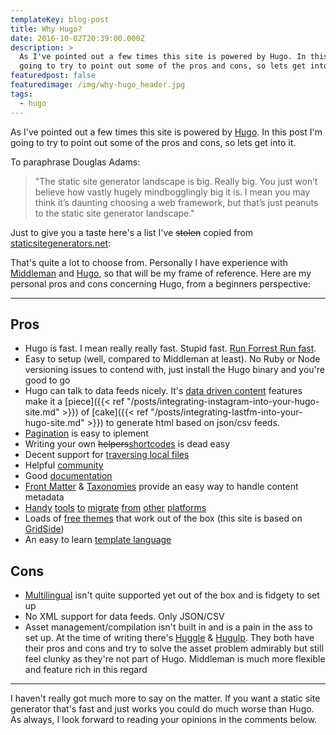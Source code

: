 ```yaml
---
templateKey: blog-post
title: Why Hugo?
date: 2016-10-02T20:39:00.000Z
description: >
  As I've pointed out a few times this site is powered by Hugo. In this post I'm
  going to try to point out some of the pros and cons, so lets get into it.
featuredpost: false
featuredimage: /img/why-hugo_header.jpg
tags:
  - hugo
---
```


As I've pointed out a few times this site is powered by [Hugo](https://gohugo.io/). In this post I'm going to try to point out some of the pros and cons, so lets get into it.

To paraphrase Douglas Adams:

> "The static site generator landscape is big. Really big. You just won’t believe how vastly hugely mindbogglingly big it is. I mean you may think it’s daunting choosing a web framework, but that’s just peanuts to the static site generator landscape."

Just to give you a taste here's a list I've ~~stolen~~ copied from [staticsitegenerators.net](https://staticsitegenerators.net/):​

That's quite a lot to choose from. Personally I have experience with [Middleman](https://middlemanapp.com/) and [Hugo](https://gohugo.io/), so that will be my frame of reference. Here are my personal pros and cons concerning Hugo, from a beginners perspective:

---

## Pros

- Hugo is fast. I mean really really fast. Stupid fast. [Run Forrest Run fast](https://www.youtube.com/watch?v=pyCGEHYvgsU).
- Easy to setup (well, compared to Middleman at least). No Ruby or Node versioning issues to contend with, just install the Hugo binary and you're good to go
- Hugo can talk to data feeds nicely. It's [data driven content](https://gohugo.io/extras/datadrivencontent/) features make it a [piece]({{< ref "/posts/integrating-instagram-into-your-hugo-site.md" >}}) of [cake]({{< ref "/posts/integrating-lastfm-into-your-hugo-site.md" >}}) to generate html based on json/csv feeds.
- [Pagination](https://gohugo.io/extras/pagination/) is easy to iplement
- Writing your own ~~helpers~~[shortcodes](https://gohugo.io/extras/shortcodes/) is dead easy
- Decent support for [traversing local files](https://gohugo.io/extras/localfiles/)
- Helpful [community](http://discuss.gohugo.io/)
- Good [documentation](https://gohugo.io)
- [Front Matter](https://gohugo.io/content/front-matter/) & [Taxonomies](https://gohugo.io/taxonomies/overview/) provide an easy way to handle content metadata
- [Handy](https://github.com/SenjinDarashiva/JekyllToHugo) [tools](https://github.com/jbarone/ghostToHugo) [to](https://github.com/codebrane/octohug) [migrate](https://github.com/SchumacherFM/wordpress-to-hugo-exporter) [from](https://github.com/danapsimer/drupal2hugo) [other](https://github.com/natefinch/blogimport) [platforms](https://github.com/ArnoNuyts/contentful2hugo)
- Loads of [free themes](http://themes.gohugo.io/) that work out of the box (this site is based on [GridSide](http://themes.gohugo.io/grid-side/))
- An easy to learn [template language](https://gohugo.io/templates/functions/)

## Cons

- [Multilingual](https://gohugo.io/tutorials/create-a-multilingual-site/) isn't quite supported yet out of the box and is fidgety to set up
- No XML support for data feeds. Only JSON/CSV
- Asset management/compilation isn't built in and is a pain in the ass to set up. At the time of writing there's [Huggle](https://github.com/ktmud/huggle) & [Hugulp](https://github.com/jbrodriguez/hugulp). They both have their pros and cons and try to solve the asset problem admirably but still feel clunky as they're not part of Hugo. Middleman is much more flexible and feature rich in this regard

---

I haven't really got much more to say on the matter. If you want a static site generator that's fast and just works you could do much worse than Hugo. As always, I look forward to reading your opinions in the comments below.
